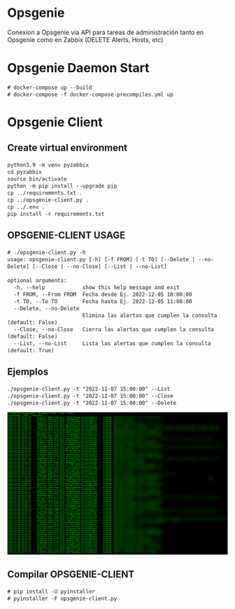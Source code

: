 # Opsgenie
Conexion a Opsgenie via API para tareas de administración tanto en Opsgenie como en Zabbix (DELETE Alerts, Hosts, etc)

# Opsgenie Daemon Start
```
# docker-compose up --build
# docker-compose -f docker-compose-precompiles.yml up 
```

# Opsgenie Client
## Create virtual environment
```
python3.9 -m venv pyzabbix
cd pyzabbix
source bin/activate
python -m pip install --upgrade pip
cp ../requirements.txt .
cp ../opsgenie-client.py .
cp ../.env .
pip install -r requirements.txt
```

## OPSGENIE-CLIENT USAGE
```
# ./opsgenie-client.py -h
usage: opsgenie-client.py [-h] [-f FROM] [-t TO] [--Delete | --no-Delete] [--Close | --no-Close] [--List | --no-List]

optional arguments:
  -h, --help            show this help message and exit
  -f FROM, --From FROM  Fecha desde Ej. 2022-12-05 10:00:00
  -t TO, --To TO        Fecha hasta Ej. 2022-12-05 11:00:00
  --Delete, --no-Delete
                        Elimina las alertas que cumplen la consulta (default: False)
  --Close, --no-Close   Cierra las alertas que cumplen la consulta (default: False)
  --List, --no-List     Lista las alertas que cumplen la consulta (default: True)
```

## Ejemplos
```
./opsgenie-client.py -t "2022-12-07 15:00:00" --List
./opsgenie-client.py -t "2022-12-07 15:00:00" --Close
./opsgenie-client.py -t "2022-12-07 15:00:00" --Delete
```

![alt text](https://github.com/mobarrio/Opsgenie/blob/main/images/2022-12-08_19-26-08.png?raw=true)

## Compilar OPSGENIE-CLIENT
```
# pip install -U pyinstaller
# pyinstaller -F opsgenie-client.py
```
